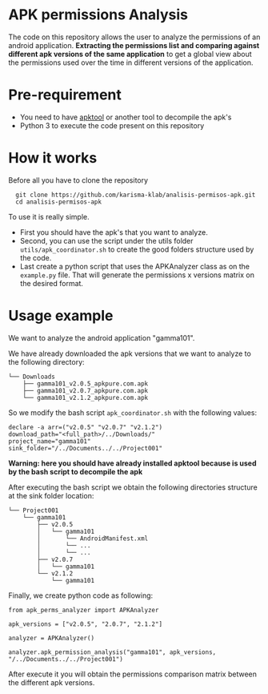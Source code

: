 # APK permissions Analysis

The code on this repository allows the user to analyze the permissions of an android application.
**Extracting the permissions list and comparing against different apk versions of
the same application** to get a global view about the permissions used over the time in different versions of the application.

# Pre-requirement


- You need to have [apktool](https://ibotpeaches.github.io/Apktool/]) or another tool to decompile the apk's
- Python 3 to execute the code present on this repository

# How it works

Before all you have to clone the repository

```
  git clone https://github.com/karisma-klab/analisis-permisos-apk.git
  cd analisis-permisos-apk
```
To use it is really simple.
- First you should have the apk's that you want to analyze.
- Second, you can use the script under the utils folder `utils/apk_coordinator.sh` to create the good folders structure used by the code.
- Last create a python script that uses the APKAnalyzer class as on the `example.py` file. That will generate the permissions x versions matrix on the desired format.


# Usage example
We want to analyze the android application "gamma101".

We have already downloaded the apk versions that we want to analyze to the following directory:
```
└── Downloads
    ├── gamma101_v2.0.5_apkpure.com.apk
    ├── gamma101_v2.0.7_apkpure.com.apk
    └── gamma101_v2.1.2_apkpure.com.apk
```
So we modify the bash script `apk_coordinator.sh` with the following values:
```
declare -a arr=("v2.0.5" "v2.0.7" "v2.1.2")
download_path="<full_path>/../Downloads/"
project_name="gamma101"
sink_folder="/../Documents../../Project001"
```

**Warning: here you should have already installed apktool because is used by the bash script to decompile the apk**

After executing the bash script we obtain the following directories structure at the sink folder location:
```
└── Project001
    └── gamma101
        ├── v2.0.5
        │   └── gamma101
        │       └── AndroidManifest.xml
        │       └── ...
        │       └── ...
        ├── v2.0.7
        │   └── gamma101
        └── v2.1.2
            └── gamma101
```

Finally, we create python code as following:

```
from apk_perms_analyzer import APKAnalyzer

apk_versions = ["v2.0.5", "2.0.7", "2.1.2"]

analyzer = APKAnalyzer()

analyzer.apk_permission_analysis("gamma101", apk_versions, "/../Documents../../Project001")
```

After execute it you will obtain the permissions comparison matrix between the different apk versions.
